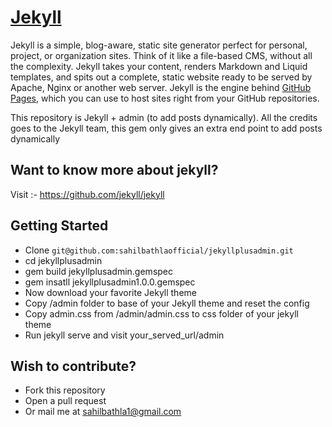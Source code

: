 # [Jekyll](http://jekyllrb.com/)

Jekyll is a simple, blog-aware, static site generator perfect for personal, project, or organization sites. Think of it like a file-based CMS, without all the complexity. Jekyll takes your content, renders Markdown and Liquid templates, and spits out a complete, static website ready to be served by Apache, Nginx or another web server. Jekyll is the engine behind [GitHub Pages](http://pages.github.com), which you can use to host sites right from your GitHub repositories.

This repository is Jekyll + admin (to add posts dynamically). All the credits goes to the Jekyll team, this gem only gives an extra end point to add posts dynamically

## Want to know more about jekyll? 

Visit :- https://github.com/jekyll/jekyll

## Getting Started

* Clone `git@github.com:sahilbathlaofficial/jekyllplusadmin.git`
* cd jekyllplusadmin
* gem build jekyllplusadmin.gemspec
* gem insatll jekyllplusadmin1.0.0.gemspec
* Now download your favorite Jekyll theme
* Copy /admin folder to base of your Jekyll theme and reset the config
* Copy admin.css from /admin/admin.css to css folder of your jekyll theme
* Run jekyll serve and visit your_served_url/admin


## Wish to contribute?

* Fork this repository
* Open a pull request
* Or mail me at sahilbathla1@gmail.com

